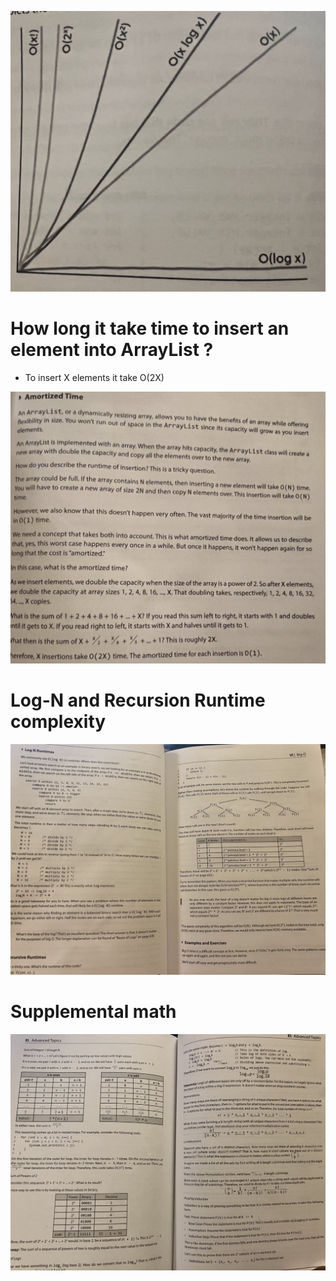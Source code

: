 ![algorithm_growth](growth_complexity.jpeg)

# How long it take time to insert an element into ArrayList ?
 * To insert X elements it take O(2X)

![amoritzed time](amortized_time.jpeg)

# Log-N and Recursion Runtime complexity

![Log N and recursion runtime](log-N-And-Recrusion-Runtimes.jpeg)

# Supplemental math

![Math quick summary](Math-supplements.jpeg)
